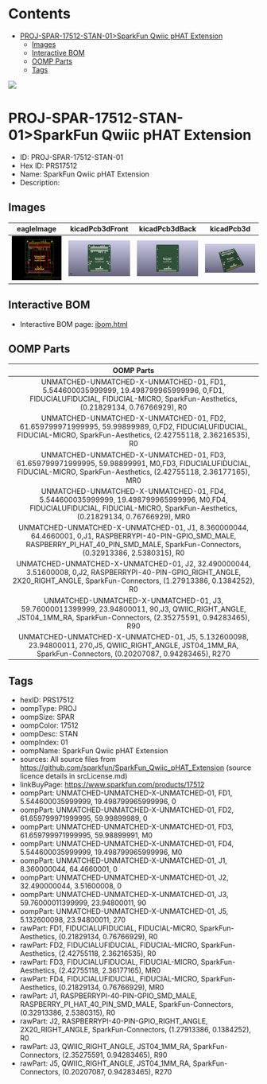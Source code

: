



Contents
========

* [PROJ-SPAR-17512-STAN-01>SparkFun Qwiic pHAT Extension](#proj-spar-17512-stan-01sparkfun-qwiic-phat-extension)
	* [Images](#images)
	* [Interactive BOM](#interactive-bom)
	* [OOMP Parts](#oomp-parts)
	* [Tags](#tags)
  
![][im]
# PROJ-SPAR-17512-STAN-01>SparkFun Qwiic pHAT Extension

- ID: PROJ-SPAR-17512-STAN-01
- Hex ID: PRS17512
- Name: SparkFun Qwiic pHAT Extension
- Description: 

## Images
  
  

|eagleImage|kicadPcb3dFront|kicadPcb3dBack|kicadPcb3d|
| :---: | :---: | :---: | :---: |
|[![eagleImage](eagleImage_140.png)](eagleImage_600.png)|[![kicadPcb3dFront](kicadPcb3dFront_140.png)](kicadPcb3dFront_600.png)|[![kicadPcb3dBack](kicadPcb3dBack_140.png)](kicadPcb3dBack_600.png)|[![kicadPcb3d](kicadPcb3d_140.png)](kicadPcb3d_600.png)|

## Interactive BOM

- Interactive BOM page: [ibom.html](kicad/bom/ibom.html)

## OOMP Parts
  

|OOMP Parts|
| :---: |
|UNMATCHED-UNMATCHED-X-UNMATCHED-01, FD1, 5.544600035999999, 19.498799965999996, 0,FD1, FIDUCIALUFIDUCIAL, FIDUCIAL-MICRO, SparkFun-Aesthetics, (0.21829134, 0.76766929), R0|
|UNMATCHED-UNMATCHED-X-UNMATCHED-01, FD2, 61.659799971999995, 59.99899989, 0,FD2, FIDUCIALUFIDUCIAL, FIDUCIAL-MICRO, SparkFun-Aesthetics, (2.42755118, 2.36216535), R0|
|UNMATCHED-UNMATCHED-X-UNMATCHED-01, FD3, 61.659799971999995, 59.98899991, M0,FD3, FIDUCIALUFIDUCIAL, FIDUCIAL-MICRO, SparkFun-Aesthetics, (2.42755118, 2.36177165), MR0|
|UNMATCHED-UNMATCHED-X-UNMATCHED-01, FD4, 5.544600035999999, 19.498799965999996, M0,FD4, FIDUCIALUFIDUCIAL, FIDUCIAL-MICRO, SparkFun-Aesthetics, (0.21829134, 0.76766929), MR0|
|UNMATCHED-UNMATCHED-X-UNMATCHED-01, J1, 8.360000044, 64.4660001, 0,J1, RASPBERRYPI-40-PIN-GPIO_SMD_MALE, RASPBERRY_PI_HAT_40_PIN_SMD_MALE, SparkFun-Connectors, (0.32913386, 2.5380315), R0|
|UNMATCHED-UNMATCHED-X-UNMATCHED-01, J2, 32.490000044, 3.51600008, 0,J2, RASPBERRYPI-40-PIN-GPIO_RIGHT_ANGLE, 2X20_RIGHT_ANGLE, SparkFun-Connectors, (1.27913386, 0.1384252), R0|
|UNMATCHED-UNMATCHED-X-UNMATCHED-01, J3, 59.76000011399999, 23.94800011, 90,J3, QWIIC_RIGHT_ANGLE, JST04_1MM_RA, SparkFun-Connectors, (2.35275591, 0.94283465), R90|
|UNMATCHED-UNMATCHED-X-UNMATCHED-01, J5, 5.132600098, 23.94800011, 270,J5, QWIIC_RIGHT_ANGLE, JST04_1MM_RA, SparkFun-Connectors, (0.20207087, 0.94283465), R270|

## Tags

- hexID: PRS17512
- oompType: PROJ
- oompSize: SPAR
- oompColor: 17512
- oompDesc: STAN
- oompIndex: 01
- oompName: SparkFun Qwiic pHAT Extension
- sources: All source files from https://github.com/sparkfun/SparkFun_Qwiic_pHAT_Extension (source licence details in srcLicense.md)
- linkBuyPage: https://www.sparkfun.com/products/17512
- oompPart: UNMATCHED-UNMATCHED-X-UNMATCHED-01, FD1, 5.544600035999999, 19.498799965999996, 0
- oompPart: UNMATCHED-UNMATCHED-X-UNMATCHED-01, FD2, 61.659799971999995, 59.99899989, 0
- oompPart: UNMATCHED-UNMATCHED-X-UNMATCHED-01, FD3, 61.659799971999995, 59.98899991, M0
- oompPart: UNMATCHED-UNMATCHED-X-UNMATCHED-01, FD4, 5.544600035999999, 19.498799965999996, M0
- oompPart: UNMATCHED-UNMATCHED-X-UNMATCHED-01, J1, 8.360000044, 64.4660001, 0
- oompPart: UNMATCHED-UNMATCHED-X-UNMATCHED-01, J2, 32.490000044, 3.51600008, 0
- oompPart: UNMATCHED-UNMATCHED-X-UNMATCHED-01, J3, 59.76000011399999, 23.94800011, 90
- oompPart: UNMATCHED-UNMATCHED-X-UNMATCHED-01, J5, 5.132600098, 23.94800011, 270
- rawPart: FD1, FIDUCIALUFIDUCIAL, FIDUCIAL-MICRO, SparkFun-Aesthetics, (0.21829134, 0.76766929), R0
- rawPart: FD2, FIDUCIALUFIDUCIAL, FIDUCIAL-MICRO, SparkFun-Aesthetics, (2.42755118, 2.36216535), R0
- rawPart: FD3, FIDUCIALUFIDUCIAL, FIDUCIAL-MICRO, SparkFun-Aesthetics, (2.42755118, 2.36177165), MR0
- rawPart: FD4, FIDUCIALUFIDUCIAL, FIDUCIAL-MICRO, SparkFun-Aesthetics, (0.21829134, 0.76766929), MR0
- rawPart: J1, RASPBERRYPI-40-PIN-GPIO_SMD_MALE, RASPBERRY_PI_HAT_40_PIN_SMD_MALE, SparkFun-Connectors, (0.32913386, 2.5380315), R0
- rawPart: J2, RASPBERRYPI-40-PIN-GPIO_RIGHT_ANGLE, 2X20_RIGHT_ANGLE, SparkFun-Connectors, (1.27913386, 0.1384252), R0
- rawPart: J3, QWIIC_RIGHT_ANGLE, JST04_1MM_RA, SparkFun-Connectors, (2.35275591, 0.94283465), R90
- rawPart: J5, QWIIC_RIGHT_ANGLE, JST04_1MM_RA, SparkFun-Connectors, (0.20207087, 0.94283465), R270



[im]: kicadPcb3d_450.png

